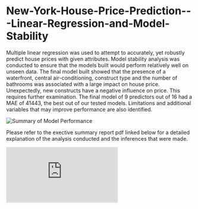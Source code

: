 # New-York-House-Price-Prediction---Linear-Regression-and-Model-Stability

Multiple linear regression was used to attempt to accurately, yet robustly
predict house prices with given attributes. Model stability analysis was conducted to ensure that the models built would perform relatively well on unseen data. The final model built showed that the
presence of a waterfront, central air-conditioning, construct type and the
number of bathrooms was associated with a large impact on house price.
Unexpectedly, new constructs have a negative influence on price. This
requires further examination. The final model of 9 predictors out of 16
had a MAE of 41443, the best out of our tested models. Limitations and
additional variables that may improve performance are also identified.


![Summary of Model Performance](https://github.com/sourish279/New-York-House-Price-Prediction---Linear-Regression-and-Model-Stability/tree/main/Presentation/assets/tb2.png)

Please refer to the exective summary report pdf linked below for a detailed explanation of the analysis conducted and the inferences that were made.

![Executive Summary Report](https://github.com/sourish279/New-York-House-Price-Prediction---Linear-Regression-and-Model-Stability/blob/main/Executive%20Summary%20-%20Report/Report.pdf)

